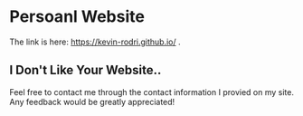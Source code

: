 # Persoanl Website

The link is here:  https://kevin-rodri.github.io/ .  

## I Don't Like Your Website.. 
Feel free to contact me through the contact information I provied on my site. Any feedback would be greatly appreciated! 



